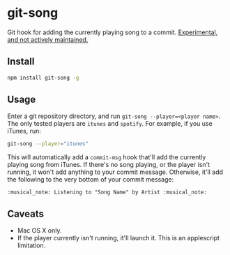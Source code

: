 # git-song

Git hook for adding the currently playing song to a commit. [Experimental, and not actively maintained.](#caveats)

## Install

```bash
npm install git-song -g
```

## Usage

Enter a git repository directory, and run `git-song --player=<player name>`. The only tested players are `itunes` and `spotify`. For example, if you use iTunes, run:

```bash
git-song --player="itunes"
```

This will automatically add a `commit-msg` hook that'll add the currently playing song from iTunes. If there's no song playing, or the player isn't running, it won't add anything to your commit message. Otherwise, it'll add the following to the very bottom of your commit message:

```
:musical_note: Listening to "Song Name" by Artist :musical_note:
```

## Caveats

* Mac OS X only.
* If the player currently isn't running, it'll launch it. This is an applescript limitation.
